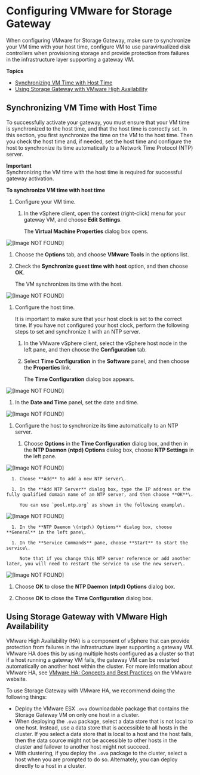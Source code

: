 # Configuring VMware for Storage Gateway<a name="configure-vmware"></a>

When configuring VMware for Storage Gateway, make sure to synchronize your VM time with your host time, configure VM to use paravirtualized disk controllers when provisioning storage and provide protection from failures in the infrastructure layer supporting a gateway VM\.

**Topics**
+ [Synchronizing VM Time with Host Time](#GettingStartedSyncVMTime-common)
+ [Using Storage Gateway with VMware High Availability](#UsingWithVMwareHAVmware-common)

## Synchronizing VM Time with Host Time<a name="GettingStartedSyncVMTime-common"></a>

To successfully activate your gateway, you must ensure that your VM time is synchronized to the host time, and that the host time is correctly set\. In this section, you first synchronize the time on the VM to the host time\. Then you check the host time and, if needed, set the host time and configure the host to synchronize its time automatically to a Network Time Protocol \(NTP\) server\. 

**Important**  
Synchronizing the VM time with the host time is required for successful gateway activation\.

**To synchronize VM time with host time**

1. Configure your VM time\.

   1. In the vSphere client, open the context \(right\-click\) menu for your gateway VM, and choose **Edit Settings**\.

      The **Virtual Machine Properties** dialog box opens\.

         
![\[Image NOT FOUND\]](http://docs.aws.amazon.com/filegateway/latest/files3/images/GSProvisionStorageforAppliance_11.png)

   1. Choose the **Options** tab, and choose **VMware Tools** in the options list\.

   1. Check the **Synchronize guest time with host** option, and then choose **OK**\.

      The VM synchronizes its time with the host\. 

         
![\[Image NOT FOUND\]](http://docs.aws.amazon.com/filegateway/latest/files3/images/GSSyncVMTime15_small.png)

1. Configure the host time\. 

   It is important to make sure that your host clock is set to the correct time\. If you have not configured your host clock, perform the following steps to set and synchronize it with an NTP server\.

   1. In the VMware vSphere client, select the vSphere host node in the left pane, and then choose the **Configuration** tab\.

   1. Select **Time Configuration** in the **Software** panel, and then choose the **Properties** link\. 

      The **Time Configuration** dialog box appears\. 

         
![\[Image NOT FOUND\]](http://docs.aws.amazon.com/filegateway/latest/files3/images/GSSettingGatewayTime10_3.png)

   1. In the **Date and Time** panel, set the date and time\.

         
![\[Image NOT FOUND\]](http://docs.aws.amazon.com/filegateway/latest/files3/images/GSSettingGatewayTime15_3.png)

   1. Configure the host to synchronize its time automatically to an NTP server\.

      1. Choose **Options** in the **Time Configuration** dialog box, and then in the **NTP Daemon \(ntpd\) Options** dialog box, choose **NTP Settings** in the left pane\.

            
![\[Image NOT FOUND\]](http://docs.aws.amazon.com/filegateway/latest/files3/images/GSSettingGatewayTime20_3.png)

      1. Choose **Add** to add a new NTP server\.

      1. In the **Add NTP Server** dialog box, type the IP address or the fully qualified domain name of an NTP server, and then choose **OK**\. 

         You can use `pool.ntp.org` as shown in the following example\.

            
![\[Image NOT FOUND\]](http://docs.aws.amazon.com/filegateway/latest/files3/images/GSSettingGatewayTime25_3.png)

      1. In the **NTP Daemon \(ntpd\) Options** dialog box, choose **General** in the left pane\.

      1. In the **Service Commands** pane, choose **Start** to start the service\.

         Note that if you change this NTP server reference or add another later, you will need to restart the service to use the new server\.

            
![\[Image NOT FOUND\]](http://docs.aws.amazon.com/filegateway/latest/files3/images/GSSettingGatewayTime30_3.png)

   1. Choose **OK** to close the **NTP Daemon \(ntpd\) Options** dialog box\.

   1. Choose **OK** to close the **Time Configuration** dialog box\.

## Using Storage Gateway with VMware High Availability<a name="UsingWithVMwareHAVmware-common"></a>

VMware High Availability \(HA\) is a component of vSphere that can provide protection from failures in the infrastructure layer supporting a gateway VM\. VMware HA does this by using multiple hosts configured as a cluster so that if a host running a gateway VM fails, the gateway VM can be restarted automatically on another host within the cluster\. For more information about VMware HA, see [VMware HA: Concepts and Best Practices](http://www.vmware.com/resources/techresources/402) on the VMware website\.

To use Storage Gateway with VMware HA, we recommend doing the following things:

 
+ Deploy the VMware ESX `.ova` downloadable package that contains the Storage Gateway VM on only one host in a cluster\.
+ When deploying the `.ova` package, select a data store that is not local to one host\. Instead, use a data store that is accessible to all hosts in the cluster\. If you select a data store that is local to a host and the host fails, then the data source might not be accessible to other hosts in the cluster and failover to another host might not succeed\. 
+ With clustering, if you deploy the `.ova` package to the cluster, select a host when you are prompted to do so\. Alternately, you can deploy directly to a host in a cluster\. 